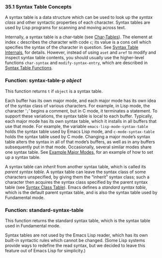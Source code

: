 

### 35.1 Syntax Table Concepts

A syntax table is a data structure which can be used to look up the *syntax class* and other syntactic properties of each character. Syntax tables are used by Lisp programs for scanning and moving across text.

Internally, a syntax table is a char-table (see [Char-Tables](Char_002dTables.html)). The element at index `c` describes the character with code `c`; its value is a cons cell which specifies the syntax of the character in question. See [Syntax Table Internals](Syntax-Table-Internals.html), for details. However, instead of using `aset` and `aref` to modify and inspect syntax table contents, you should usually use the higher-level functions `char-syntax` and `modify-syntax-entry`, which are described in [Syntax Table Functions](Syntax-Table-Functions.html).

### Function: **syntax-table-p** *object*

This function returns `t` if `object` is a syntax table.

Each buffer has its own major mode, and each major mode has its own idea of the syntax class of various characters. For example, in Lisp mode, the character ‘`;`’ begins a comment, but in C mode, it terminates a statement. To support these variations, the syntax table is local to each buffer. Typically, each major mode has its own syntax table, which it installs in all buffers that use that mode. For example, the variable `emacs-lisp-mode-syntax-table` holds the syntax table used by Emacs Lisp mode, and `c-mode-syntax-table` holds the syntax table used by C mode. Changing a major mode’s syntax table alters the syntax in all of that mode’s buffers, as well as in any buffers subsequently put in that mode. Occasionally, several similar modes share one syntax table. See [Example Major Modes](Example-Major-Modes.html), for an example of how to set up a syntax table.

A syntax table can *inherit* from another syntax table, which is called its *parent syntax table*. A syntax table can leave the syntax class of some characters unspecified, by giving them the “inherit” syntax class; such a character then acquires the syntax class specified by the parent syntax table (see [Syntax Class Table](Syntax-Class-Table.html)). Emacs defines a *standard syntax table*, which is the default parent syntax table, and is also the syntax table used by Fundamental mode.

### Function: **standard-syntax-table**

This function returns the standard syntax table, which is the syntax table used in Fundamental mode.

Syntax tables are not used by the Emacs Lisp reader, which has its own built-in syntactic rules which cannot be changed. (Some Lisp systems provide ways to redefine the read syntax, but we decided to leave this feature out of Emacs Lisp for simplicity.)
